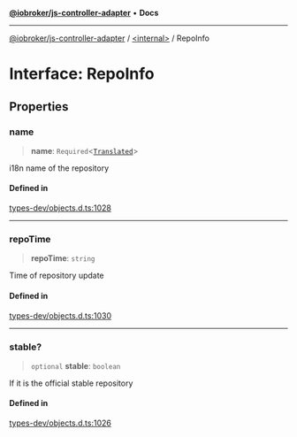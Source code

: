 [**@iobroker/js-controller-adapter**](../../README.md) • **Docs**

***

[@iobroker/js-controller-adapter](../../globals.md) / [\<internal\>](../README.md) / RepoInfo

# Interface: RepoInfo

## Properties

### name

> **name**: `Required`\<[`Translated`](../type-aliases/Translated.md)\>

i18n name of the repository

#### Defined in

[types-dev/objects.d.ts:1028](https://github.com/ioBroker/ioBroker.js-controller/blob/5cf8c0f8f818a3bd00a8d0bf4c2516676b695603/packages/types-dev/objects.d.ts#L1028)

***

### repoTime

> **repoTime**: `string`

Time of repository update

#### Defined in

[types-dev/objects.d.ts:1030](https://github.com/ioBroker/ioBroker.js-controller/blob/5cf8c0f8f818a3bd00a8d0bf4c2516676b695603/packages/types-dev/objects.d.ts#L1030)

***

### stable?

> `optional` **stable**: `boolean`

If it is the official stable repository

#### Defined in

[types-dev/objects.d.ts:1026](https://github.com/ioBroker/ioBroker.js-controller/blob/5cf8c0f8f818a3bd00a8d0bf4c2516676b695603/packages/types-dev/objects.d.ts#L1026)
